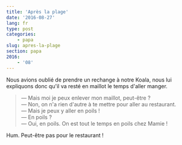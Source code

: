 ```yaml
---
title: 'Après la plage'
date: '2016-08-27'
lang: fr
type: post
categories:
    - papa
slug: apres-la-plage
section: papa
2016:
    - '08'
---
```


Nous avions oublié de prendre un rechange à notre Koala, nous lui expliquons donc qu'il va resté en maillot le temps d'aller manger.

<!--more-->

> — Mais moi je peux enlever mon maillot, peut-être ?  
> — Non, on n'a rien d'autre à te mettre pour aller au restaurant.  
> — Mais je peux y aller en poils !  
> — En poils ?  
> — Oui, en poils. On est tout le temps en poils chez Mamie !

Hum. Peut-être pas pour le restaurant !
